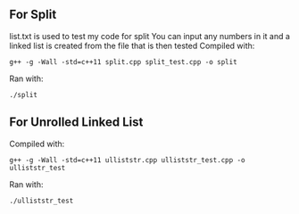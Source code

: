## For Split
list.txt is used to test my code for split
You can input any numbers in it and a linked list is created from the file that is then tested
Compiled with:
```
g++ -g -Wall -std=c++11 split.cpp split_test.cpp -o split
```

Ran with:
```
./split
```


## For Unrolled Linked List
Compiled with:
```
g++ -g -Wall -std=c++11 ulliststr.cpp ulliststr_test.cpp -o ulliststr_test
```

Ran with:
```
./ulliststr_test
```



